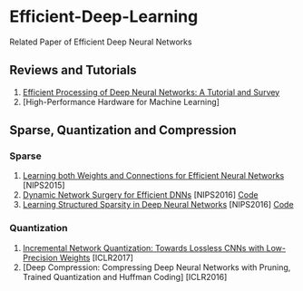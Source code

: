 # Efficient-Deep-Learning
Related Paper of Efficient Deep Neural Networks

## Reviews and Tutorials
1. [Efficient Processing of Deep Neural Networks: A Tutorial and Survey](https://arxiv.org/abs/1703.09039)
2. [High-Performance Hardware for Machine Learning]

## Sparse, Quantization and Compression

### Sparse
1. [Learning both Weights and Connections for Efficient Neural Networks](https://arxiv.org/abs/1506.02626) [NIPS2015]
2. [Dynamic Network Surgery for Efficient DNNs](https://arxiv.org/abs/1608.04493) [NIPS2016]  [Code](https://github.com/yiwenguo/Dynamic-Network-Surgery)
3. [Learning Structured Sparsity in Deep Neural Networks](https://arxiv.org/abs/1608.03665) [NIPS2016]  [Code](https://github.com/wenwei202/caffe/tree/scnn)

### Quantization
1. [Incremental Network Quantization: Towards Lossless CNNs with Low-Precision Weights](https://arxiv.org/abs/1702.03044) [ICLR2017]
2. [Deep Compression: Compressing Deep Neural Networks with Pruning, Trained Quantization and Huffman Coding] [ICLR2016]
